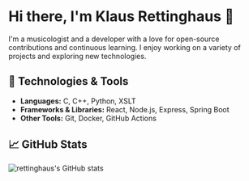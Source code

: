 # Hi there, I'm Klaus Rettinghaus 👋

I'm a musicologist and a developer with a love for open-source contributions and continuous learning. I enjoy working on a variety of projects and exploring new technologies.

## 🔧 Technologies & Tools

- **Languages:** C, C++, Python, XSLT
- **Frameworks & Libraries:** React, Node.js, Express, Spring Boot
- **Other Tools:** Git, Docker, GitHub Actions

## 📈 GitHub Stats

![rettinghaus's GitHub stats](https://github-readme-stats.vercel.app/api?username=rettinghaus&show_icons=true&theme=radical)

<!--
**rettinghaus/rettinghaus** is a ✨ _special_ ✨ repository because its `README.md` (this file) appears on your GitHub profile.

Here are some ideas to get you started:

- 🔭 I’m currently working on ...
- 🌱 I’m currently learning ...
- 👯 I’m looking to collaborate on ...
- 🤔 I’m looking for help with ...
- 💬 Ask me about ...
- 📫 How to reach me: ...
- 😄 Pronouns: ...
- ⚡ Fun fact: ...
-->
